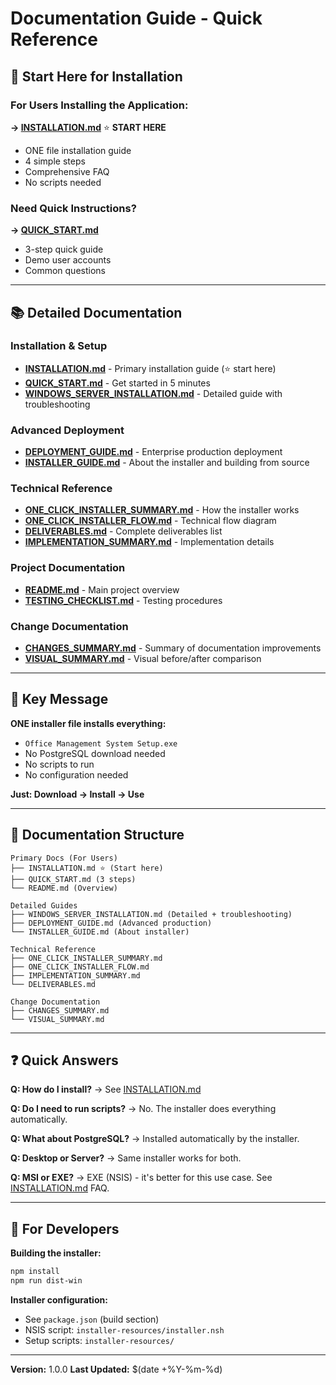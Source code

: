 # Documentation Guide - Quick Reference

## 📌 Start Here for Installation

### For Users Installing the Application:
**→ [INSTALLATION.md](INSTALLATION.md)** ⭐ **START HERE**
- ONE file installation guide
- 4 simple steps
- Comprehensive FAQ
- No scripts needed

### Need Quick Instructions?
**→ [QUICK_START.md](QUICK_START.md)**
- 3-step quick guide
- Demo user accounts
- Common questions

---

## 📚 Detailed Documentation

### Installation & Setup
- **[INSTALLATION.md](INSTALLATION.md)** - Primary installation guide (⭐ start here)
- **[QUICK_START.md](QUICK_START.md)** - Get started in 5 minutes
- **[WINDOWS_SERVER_INSTALLATION.md](WINDOWS_SERVER_INSTALLATION.md)** - Detailed guide with troubleshooting

### Advanced Deployment
- **[DEPLOYMENT_GUIDE.md](DEPLOYMENT_GUIDE.md)** - Enterprise production deployment
- **[INSTALLER_GUIDE.md](INSTALLER_GUIDE.md)** - About the installer and building from source

### Technical Reference
- **[ONE_CLICK_INSTALLER_SUMMARY.md](ONE_CLICK_INSTALLER_SUMMARY.md)** - How the installer works
- **[ONE_CLICK_INSTALLER_FLOW.md](ONE_CLICK_INSTALLER_FLOW.md)** - Technical flow diagram
- **[DELIVERABLES.md](DELIVERABLES.md)** - Complete deliverables list
- **[IMPLEMENTATION_SUMMARY.md](IMPLEMENTATION_SUMMARY.md)** - Implementation details

### Project Documentation
- **[README.md](README.md)** - Main project overview
- **[TESTING_CHECKLIST.md](TESTING_CHECKLIST.md)** - Testing procedures

### Change Documentation
- **[CHANGES_SUMMARY.md](CHANGES_SUMMARY.md)** - Summary of documentation improvements
- **[VISUAL_SUMMARY.md](VISUAL_SUMMARY.md)** - Visual before/after comparison

---

## 🎯 Key Message

**ONE installer file installs everything:**
- `Office Management System Setup.exe`
- No PostgreSQL download needed
- No scripts to run
- No configuration needed

**Just: Download → Install → Use**

---

## 📖 Documentation Structure

```
Primary Docs (For Users)
├── INSTALLATION.md ⭐ (Start here)
├── QUICK_START.md (3 steps)
└── README.md (Overview)

Detailed Guides
├── WINDOWS_SERVER_INSTALLATION.md (Detailed + troubleshooting)
├── DEPLOYMENT_GUIDE.md (Advanced production)
└── INSTALLER_GUIDE.md (About installer)

Technical Reference
├── ONE_CLICK_INSTALLER_SUMMARY.md
├── ONE_CLICK_INSTALLER_FLOW.md
├── IMPLEMENTATION_SUMMARY.md
└── DELIVERABLES.md

Change Documentation
├── CHANGES_SUMMARY.md
└── VISUAL_SUMMARY.md
```

---

## ❓ Quick Answers

**Q: How do I install?**
→ See [INSTALLATION.md](INSTALLATION.md)

**Q: Do I need to run scripts?**
→ No. The installer does everything automatically.

**Q: What about PostgreSQL?**
→ Installed automatically by the installer.

**Q: Desktop or Server?**
→ Same installer works for both.

**Q: MSI or EXE?**
→ EXE (NSIS) - it's better for this use case. See [INSTALLATION.md](INSTALLATION.md) FAQ.

---

## 🔧 For Developers

**Building the installer:**
```bash
npm install
npm run dist-win
```

**Installer configuration:**
- See `package.json` (build section)
- NSIS script: `installer-resources/installer.nsh`
- Setup scripts: `installer-resources/`

---

**Version:** 1.0.0
**Last Updated:** $(date +%Y-%m-%d)
